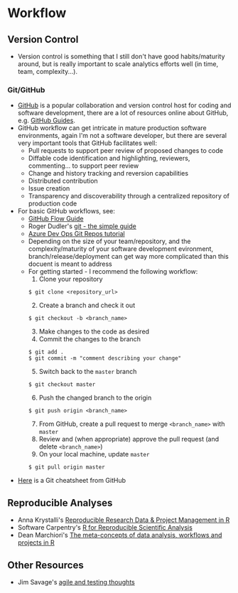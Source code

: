 # Workflow

## Version Control

- Version control is something that I still don't have good habits/maturity around, but is really important to scale analytics efforts well (in time, team, complexity...).

### Git/GitHub

- [GitHub](www.github.com) is a popular collaboration and version control host for coding and software development, there are a lot of resources online about GitHub, e.g. [GitHub Guides](https://guides.github.com/).
- GitHub workflow can get intricate in mature production software environments, again I'm not a software developer, but there are several very important tools that GitHub facilitates well:
  - Pull requests to support peer review of proposed changes to code
  - Diffable code identification and highlighting, reviewers, commenting... to support peer review
  - Change and history tracking and reversion capabilities
  - Distributed contribution
  - Issue creation
  - Transparency and discoverability through a centralized repository of production code
- For basic GitHub workflows, see:
  - [GitHub Flow Guide](https://guides.github.com/introduction/flow/)
  - Roger Dudler's [git - the simple guide](https://rogerdudler.github.io/git-guide/)
  - [Azure Dev Ops Git Repos tutorial](https://docs.microsoft.com/en-us/azure/devops/repos/git/gitworkflow?view=azure-devops)
  - Depending on the size of your team/repository, and the complexity/maturity of your software development evironment, branch/release/deployment can get way more complicated than this docuent is meant to address
  - For getting started - I recommend the following workflow:
    1. Clone your repository
    ```
    $ git clone <repository_url>
    ```
    2. Create a branch and check it out
    ```
    $ git checkout -b <branch_name>
    ```
    3. Make changes to the code as desired
    4. Commit the changes to the branch
    ```
    $ git add .
    $ git commit -m "comment describing your change"
    ```
    5. Switch back to the `master` branch
    ```
    $ git checkout master
    ```
    6. Push the changed branch to the origin
    ```
    $ git push origin <branch_name>
    ```
    7. From GitHub, create a pull request to merge `<branch_name>` with `master`
    8. Review and (when appropriate) approve the pull request (and delete `<branch_name>`)
    9. On your local machine, update `master`
    ```
    $ git pull origin master
    ```
- [Here](https://github.github.com/training-kit/downloads/github-git-cheat-sheet.pdf) is a Git cheatsheet from GitHub

## Reproducible Analyses

- Anna Krystalli's [Reproducible Research Data & Project Management in R](https://annakrystalli.me/rrresearchACCE20/)
- Software Carpentry's [R for Reproducible Scientific Analysis](http://swcarpentry.github.io/r-novice-gapminder/)
- Dean Marchiori's [The meta-concepts of data analysis, workflows and projects in R](https://github.com/deanmarchiori/analysis-flow)

## Other Resources
- Jim Savage's [agile and testing thoughts](https://threader.app/thread/1136987234362691585)
